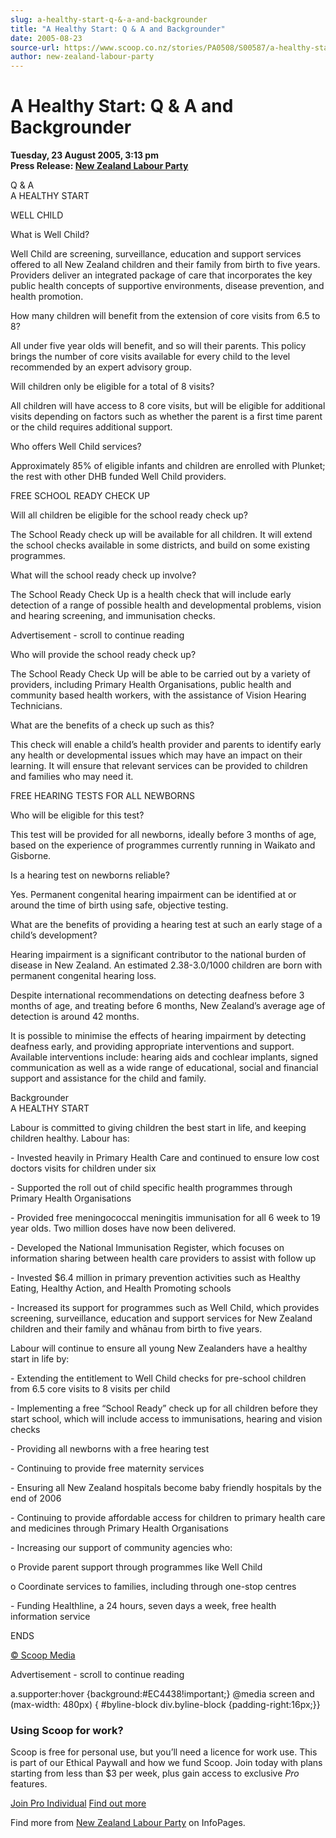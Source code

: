 ```yaml
---
slug: a-healthy-start-q-&-a-and-backgrounder
title: "A Healthy Start: Q & A and Backgrounder"
date: 2005-08-23
source-url: https://www.scoop.co.nz/stories/PA0508/S00587/a-healthy-start-q-a-and-backgrounder.htm
author: new-zealand-labour-party
---
```

A Healthy Start: Q & A and Backgrounder
=======================================

**Tuesday, 23 August 2005, 3:13 pm**  
**Press Release: [New Zealand Labour Party](https://info.scoop.co.nz/New_Zealand_Labour_Party)**

Q & A  
A HEALTHY START

  
WELL CHILD

What is Well Child?

Well Child are screening, surveillance, education and support services offered to all New Zealand children and their family from birth to five years. Providers deliver an integrated package of care that incorporates the key public health concepts of supportive environments, disease prevention, and health promotion.

How many children will benefit from the extension of core visits from 6.5 to 8?

All under five year olds will benefit, and so will their parents. This policy brings the number of core visits available for every child to the level recommended by an expert advisory group.

Will children only be eligible for a total of 8 visits?

All children will have access to 8 core visits, but will be eligible for additional visits depending on factors such as whether the parent is a first time parent or the child requires additional support.

Who offers Well Child services?

Approximately 85% of eligible infants and children are enrolled with Plunket; the rest with other DHB funded Well Child providers.

FREE SCHOOL READY CHECK UP

Will all children be eligible for the school ready check up?

The School Ready check up will be available for all children. It will extend the school checks available in some districts, and build on some existing programmes.

What will the school ready check up involve?

The School Ready Check Up is a health check that will include early detection of a range of possible health and developmental problems, vision and hearing screening, and immunisation checks.

Advertisement - scroll to continue reading





  
Who will provide the school ready check up?

The School Ready Check Up will be able to be carried out by a variety of providers, including Primary Health Organisations, public health and community based health workers, with the assistance of Vision Hearing Technicians.

What are the benefits of a check up such as this?

This check will enable a child’s health provider and parents to identify early any health or developmental issues which may have an impact on their learning. It will ensure that relevant services can be provided to children and families who may need it.

  
FREE HEARING TESTS FOR ALL NEWBORNS

Who will be eligible for this test?

This test will be provided for all newborns, ideally before 3 months of age, based on the experience of programmes currently running in Waikato and Gisborne.

Is a hearing test on newborns reliable?

Yes. Permanent congenital hearing impairment can be identified at or around the time of birth using safe, objective testing.

What are the benefits of providing a hearing test at such an early stage of a child’s development?

Hearing impairment is a significant contributor to the national burden of disease in New Zealand. An estimated 2.38-3.0/1000 children are born with permanent congenital hearing loss.

Despite international recommendations on detecting deafness before 3 months of age, and treating before 6 months, New Zealand’s average age of detection is around 42 months.

It is possible to minimise the effects of hearing impairment by detecting deafness early, and providing appropriate interventions and support. Available interventions include: hearing aids and cochlear implants, signed communication as well as a wide range of educational, social and financial support and assistance for the child and family.

  
Backgrounder  
A HEALTHY START

  
Labour is committed to giving children the best start in life, and keeping children healthy. Labour has:

\- Invested heavily in Primary Health Care and continued to ensure low cost doctors visits for children under six

\- Supported the roll out of child specific health programmes through Primary Health Organisations

\- Provided free meningococcal meningitis immunisation for all 6 week to 19 year olds. Two million doses have now been delivered.

\- Developed the National Immunisation Register, which focuses on information sharing between health care providers to assist with follow up

\- Invested $6.4 million in primary prevention activities such as Healthy Eating, Healthy Action, and Health Promoting schools

\- Increased its support for programmes such as Well Child, which provides screening, surveillance, education and support services for New Zealand children and their family and whānau from birth to five years.

Labour will continue to ensure all young New Zealanders have a healthy start in life by:

\- Extending the entitlement to Well Child checks for pre-school children from 6.5 core visits to 8 visits per child

\- Implementing a free “School Ready” check up for all children before they start school, which will include access to immunisations, hearing and vision checks

\- Providing all newborns with a free hearing test

\- Continuing to provide free maternity services

\- Ensuring all New Zealand hospitals become baby friendly hospitals by the end of 2006

\- Continuing to provide affordable access for children to primary health care and medicines through Primary Health Organisations

\- Increasing our support of community agencies who:

o Provide parent support through programmes like Well Child

o Coordinate services to families, including through one-stop centres

\- Funding Healthline, a 24 hours, seven days a week, free health information service

ENDS

[© Scoop Media](http://www.scoop.co.nz/about/terms.html)  

Advertisement - scroll to continue reading



a.supporter:hover {background:#EC4438!important;} @media screen and (max-width: 480px) { #byline-block div.byline-block {padding-right:16px;}}

### Using Scoop for work?

Scoop is free for personal use, but you’ll need a licence for work use. This is part of our Ethical Paywall and how we fund Scoop. Join today with plans starting from less than $3 per week, plus gain access to exclusive _Pro_ features.  
  
[Join Pro Individual](https://pro.scoop.co.nz/Individual/?from=ProIn24) [Find out more](https://pro.scoop.co.nz/using-scoop-for-work/?from=ProIn24)

Find more from [New Zealand Labour Party](https://info.scoop.co.nz/New_Zealand_Labour_Party) on InfoPages.